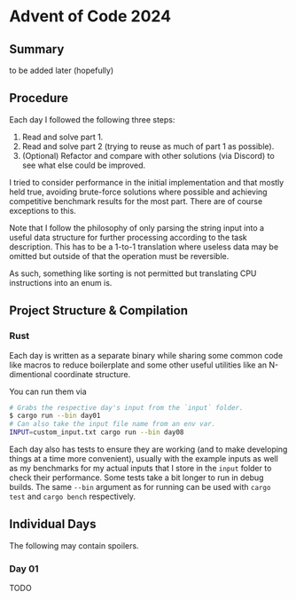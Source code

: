 # Advent of Code 2024

## Summary

to be added later (hopefully)


## Procedure

Each day I followed the following three steps:

1. Read and solve part 1.
1. Read and solve part 2
   (trying to reuse as much of part 1 as possible).
1. (Optional) Refactor and compare with other solutions (via Discord)
   to see what else could be improved.

I tried to consider performance in the initial implementation
and that mostly held true,
avoiding brute-force solutions where possible
and achieving competitive benchmark results for the most part.
There are of course exceptions to this.

Note that I follow the philosophy of
only parsing the string input
into a useful data structure for further processing
according to the task description.
This has to be a 1-to-1 translation
where useless data may be omitted
but outside of that the operation must be reversible.

As such,
something like sorting is not permitted
but translating CPU instructions into an enum is.


## Project Structure & Compilation

### Rust

Each day is written as a separate binary
while sharing some common code
like macros
to reduce boilerplate
and some other useful utilities
like an N-dimentional coordinate structure.

You can run them via
```sh
# Grabs the respective day's input from the `input` folder.
$ cargo run --bin day01
# Can also take the input file name from an env var.
INPUT=custom_input.txt cargo run --bin day08
```

Each day also has tests to ensure they are working
(and to make developing things at a time more convenient),
usually with the example inputs
as well as my benchmarks for my actual inputs
that I store in the `input` folder
to check their performance.
Some tests take a bit longer to run in debug builds.
The same `--bin` argument as for running can be used
with `cargo test` and `cargo bench` respectively.


## Individual Days

The following may contain spoilers.

### Day 01

TODO
